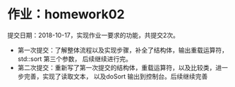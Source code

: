 # 作业：homework02

 提交日期：2018-10-17，实现作业一要求的功能，共提交2次。</font>

   + 第一次提交：了解整体流程以及实现步骤，补全了结构体，输出重载运算符，std::sort 第三个参数，
                 后续继续进行完。
   + 第二次提交：重新写了第一次提交的结构体，重载运算符，以及比较类，进一步完善，实现了读取文本，
                 以及doSort 输出到控制台。后续继续完善
               